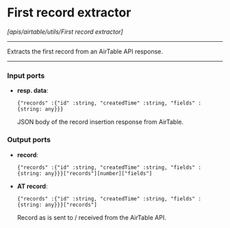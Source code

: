 # First record extractor

_[apis/airtable/utils/First record extractor]_

---

Extracts the first record from an AirTable API response.<br>

---

### Input ports

* __resp. data__: 
    ```
    {"records" :{"id" :string, "createdTime" :string, "fields" :{string: any}}}
    ```


    JSON body of the record insertion response from AirTable.<br>

### Output ports

* __record__: 
    ```
    {"records" :{"id" :string, "createdTime" :string, "fields" :{string: any}}}["records"][number]["fields"]
    ```


* __AT record__: 
    ```
    {"records" :{"id" :string, "createdTime" :string, "fields" :{string: any}}}["records"]
    ```


    Record as is sent to / received from the AirTable API.<br>

